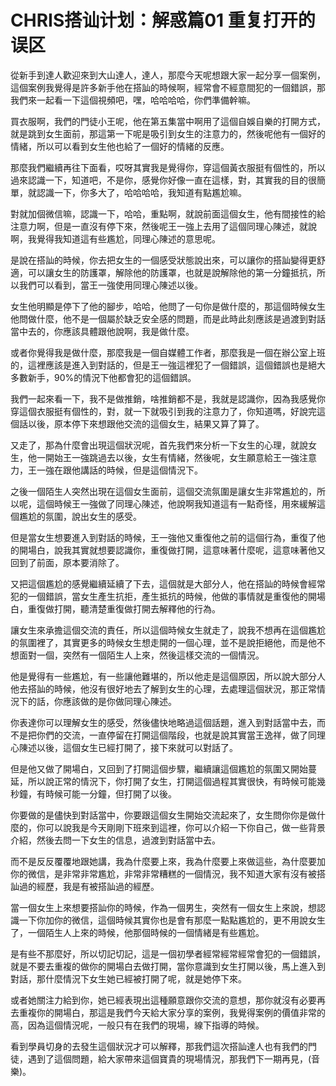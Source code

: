 # CHRIS搭讪计划：解惑篇01 重复打开的误区

從新手到達人歡迎來到大山達人，達人，那麼今天呢想跟大家一起分享一個案例，這個案例我覺得是許多新手他在搭訕的時候啊，經常會不經意間犯的一個錯誤，那我們來一起看一下這個視頻吧，嘿，哈哈哈哈，你們準備幹嘛。

買衣服啊，我們的門徒小王呢，他在第五集當中啊用了這個自娛自樂的打開方式，就是跳到女生面前，那這第一下呢是吸引到女生的注意力的，然後呢他有一個好的情緒，所以可以看到女生他也給了一個好的情緒的反應。

那麼我們繼續再往下面看，哎呀其實我是覺得你，穿這個黃衣服挺有個性的，所以過來認識一下，知道吧，不是你，感覺你好像一直在這樣，對，其實我的目的很簡單，就認識一下，你多大了，哈哈哈哈，我知道有點尷尬嘛。

對就加個微信嘛，認識一下，哈哈，重點啊，就說前面這個女生，他有間接性的給注意力啊，但是一直沒有停下來，然後呢王一強上去用了這個同理心陳述，就說啊，我覺得我知道這有些尷尬，同理心陳述的意思呢。

是說在搭訕的時候，你去把女生的一個感受狀態說出來，可以讓你的搭訕變得更舒適，可以讓女生的防護罩，解除他的防護罩，也就是說解除他的第一分鐘抵抗，所以我們可以看到，當王一強使用同理心陳述以後。

女生他明顯是停下了他的腳步，哈哈，他問了一句你是做什麼的，那這個時候女生他問做什麼，他不是一個屬於缺乏安全感的問題，而是此時此刻應該是過渡到對話當中去的，你應該具體跟他說啊，我是做什麼。

或者你覺得我是做什麼，那麼我是一個自媒體工作者，那麼我是一個在辦公室上班的，這裡應該是進入到對話的，但是王一強這裡犯了一個錯誤，這個錯誤也是絕大多數新手，90%的情況下他都會犯的這個錯誤。

我們一起來看一下，我不是做推銷，啥推銷都不是，我就是認識你，因為我感覺你穿這個衣服挺有個性的，對，就一下就吸引到我的注意力了，你知道嗎，好說完這個話以後，原本停下來想跟他交流的這個女生，結果又算了算了。

又走了，那為什麼會出現這個狀況呢，首先我們來分析一下女生的心理，就說女生，他一開始王一強跳過去以後，女生有情緒，然後呢，女生願意給王一強注意力，王一強在跟他講話的時候，但是這個情況下。

之後一個陌生人突然出現在這個女生面前，這個交流氛圍是讓女生非常尷尬的，所以呢，這個時候王一強做了同理心陳述，他說啊我知道這有一點奇怪，用來緩解這個尷尬的氛圍，說出女生的感受。

但是當女生想要進入到對話的時候，王一強他又重復他之前的這個行為，重復了他的開場白，說我其實就想要認識你，重復做打開，這意味著什麼呢，這意味著他又回到了前面，原本要消除了。

又把這個尷尬的感覺繼續延續了下去，這個就是大部分人，他在搭訕的時候會經常犯的一個錯誤，當女生產生抗拒，產生抵抗的時候，他做的事情就是重復他的開場白，重復做打開，聽清楚重復做打開去解釋他的行為。

讓女生來承擔這個交流的責任，所以這個時候女生就走了，說我不想再在這個尷尬的氛圍裡了，其實更多的時候女生想走開的一個心理，並不是說拒絕他，而是他不想面對一個，突然有一個陌生人上來，然後這樣交流的一個情況。

他是覺得有一些尷尬，有一些讓他難堪的，所以他走是這個原因，所以說大部分人他去搭訕的時候，他沒有很好地去了解到女生的心理，去處理這個狀況，那正常情況下的話，你應該做的是你做同理心陳述。

你表達你可以理解女生的感受，然後儘快地略過這個話題，進入到對話當中去，而不是把你們的交流，一直停留在打開這個階段，也就是說其實當王逸祥，做了同理心陳述以後，這個女生已經打開了，接下來就可以對話了。

但是他又做了開場白，又回到了打開這個步驟，繼續讓這個尷尬的氛圍又開始蔓延，所以說正常的情況下，你打開了女生，打開這個過程其實很快，有時候可能幾秒鐘，有時候可能一分鐘，但打開了以後。

你要做的是儘快到對話當中，你要跟這個女生開始交流起來了，女生問你你是做什麼的，你可以說我是今天剛剛下班來到這裡，你可以介紹一下你自己，做一些背景介紹，然後去問一下女生的信息，過渡到對話當中去。

而不是反反覆覆地跟她講，我為什麼要上來，我為什麼要上來做這些，為什麼要加你的微信，是非常非常尷尬，非常非常糟糕的一個情況，我不知道大家有沒有被搭訕過的經歷，我是有被搭訕過的經歷。

當一個女生上來想要搭訕你的時候，作為一個男生，突然有一個女生上來說，想認識一下你加你的微信，這個時候其實你也是會有那麼一點點尷尬的，更不用說女生了，一個陌生人上來的時候，他那個時候的一個情緒是有些尷尬。

是有些不那麼好，所以切記切記，這是一個初學者經常經常經常會犯的一個錯誤，就是不要去重複的做你的開場白去做打開，當你意識到女生打開以後，馬上進入到對話，那什麼情況下女生她已經被打開了呢，就是她停下來。

或者她關注力給到你，她已經表現出這種願意跟你交流的意想，那你就沒有必要再去重複你的開場白，那這是我們今天給大家分享的案例，我覺得案例的價值非常的高，因為這個情況呢，一般只有在我們的現場，線下指導的時候。

看到學員切身的去發生這個狀況才可以解釋，那我們這次搭訕達人也有我們的門徒，遇到了這個問題，給大家帶來這個寶貴的現場情況，那我們下一期再見，(音樂)。

